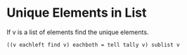 


# Unique Elements in List

If v is a list of elements find the unique elements.

    ((v eachleft find v) eachboth = tell tally v) sublist v

